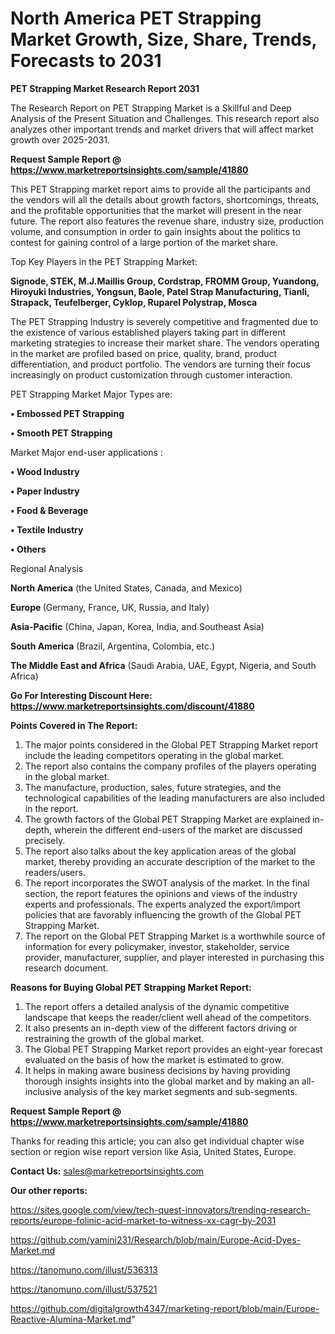 # North America PET Strapping Market Growth, Size, Share, Trends, Forecasts to 2031

<strong>PET Strapping Market Research Report 2031</strong>

The Research Report on PET Strapping Market is a Skillful and Deep Analysis of the Present Situation and Challenges. This research report also analyzes other important trends and market drivers that will affect market growth over 2025-2031.

<strong>Request Sample Report @ <a href=https://www.marketreportsinsights.com/sample/41880>https://www.marketreportsinsights.com/sample/41880</a></strong>

This PET Strapping market report aims to provide all the participants and the vendors will all the details about growth factors, shortcomings, threats, and the profitable opportunities that the market will present in the near future. The report also features the revenue share, industry size, production volume, and consumption in order to gain insights about the politics to contest for gaining control of a large portion of the market share.

Top Key Players in the PET Strapping Market:

<strong>Signode, STEK, M.J.Maillis Group, Cordstrap, FROMM Group, Yuandong, Hiroyuki Industries, Yongsun, Baole, Patel Strap Manufacturing, Tianli, Strapack, Teufelberger, Cyklop, Ruparel Polystrap, Mosca</strong>

The PET Strapping Industry is severely competitive and fragmented due to the existence of various established players taking part in different marketing strategies to increase their market share. The vendors operating in the market are profiled based on price, quality, brand, product differentiation, and product portfolio. The vendors are turning their focus increasingly on product customization through customer interaction.

PET Strapping Market Major Types are:

<strong>•  Embossed PET Strapping

•  Smooth PET Strapping</strong>

Market Major end-user applications :

<strong>•  Wood Industry

•  Paper Industry

•  Food & Beverage

•  Textile Industry

•  Others</strong>

Regional Analysis

</u><strong><b>North America</b></strong> (the United States, Canada, and Mexico)

<strong><b>Europe </b></strong>(Germany, France, UK, Russia, and Italy)

<strong><b>Asia-Pacific</b></strong> (China, Japan, Korea, India, and Southeast Asia)

<strong><b>South America</b></strong> (Brazil, Argentina, Colombia, etc.)

<strong><b>The Middle East and Africa</b></strong> (Saudi Arabia, UAE, Egypt, Nigeria, and South Africa)

<strong>Go For Interesting Discount Here: <a href=https://www.marketreportsinsights.com/discount/41880>https://www.marketreportsinsights.com/discount/41880</a></strong>

<strong>Points Covered in The Report:</strong>
<ol>
  <li>The major points considered in the Global PET Strapping Market report include the leading competitors operating in the global market.</li>
  <li>The report also contains the company profiles of the players operating in the global market.</li>
  <li>The manufacture, production, sales, future strategies, and the technological capabilities of the leading manufacturers are also included in the report.</li>
  <li>The growth factors of the Global PET Strapping Market are explained in-depth, wherein the different end-users of the market are discussed precisely.</li>
  <li>The report also talks about the key application areas of the global market, thereby providing an accurate description of the market to the readers/users.</li>
  <li>The report incorporates the SWOT analysis of the market. In the final section, the report features the opinions and views of the industry experts and professionals. The experts analyzed the export/import policies that are favorably influencing the growth of the Global PET Strapping Market.</li>
  <li>The report on the Global PET Strapping Market is a worthwhile source of information for every policymaker, investor, stakeholder, service provider, manufacturer, supplier, and player interested in purchasing this research document.</li>
</ol>
<strong>Reasons for Buying Global PET Strapping Market Report:</strong>

<ol>
  <li>The report offers a detailed analysis of the dynamic competitive landscape that keeps the reader/client well ahead of the competitors.</li>
  <li>It also presents an in-depth view of the different factors driving or restraining the growth of the global market.</li>
  <li>The Global PET Strapping Market report provides an eight-year forecast evaluated on the basis of how the market is estimated to grow.</li>
  <li>It helps in making aware business decisions by having providing thorough insights insights into the global market and by making an all-inclusive analysis of the key market segments and sub-segments.</li>
</ol>
<strong>Request Sample Report @ <a href=https://www.marketreportsinsights.com/sample/41880>https://www.marketreportsinsights.com/sample/41880</a></strong>


Thanks for reading this article; you can also get individual chapter wise section or region wise report version like Asia, United States, Europe.

<strong>Contact Us:</strong>
sales@marketreportsinsights.com

<strong>Our other reports:</strong>

<a href=https://sites.google.com/view/tech-quest-innovators/trending-research-reports/europe-folinic-acid-market-to-witness-xx-cagr-by-2031>https://sites.google.com/view/tech-quest-innovators/trending-research-reports/europe-folinic-acid-market-to-witness-xx-cagr-by-2031</a>

<a href=https://github.com/yamini231/Research/blob/main/Europe-Acid-Dyes-Market.md>https://github.com/yamini231/Research/blob/main/Europe-Acid-Dyes-Market.md</a>

<a href=https://tanomuno.com/illust/536313>https://tanomuno.com/illust/536313</a>

<a href=https://tanomuno.com/illust/537521>https://tanomuno.com/illust/537521</a>

<a href=https://github.com/digitalgrowth4347/marketing-report/blob/main/Europe-Reactive-Alumina-Market.md>https://github.com/digitalgrowth4347/marketing-report/blob/main/Europe-Reactive-Alumina-Market.md</a>"
